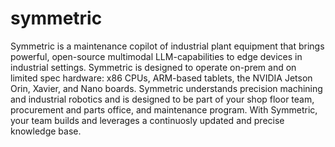 # symmetric
Symmetric is a maintenance copilot of industrial plant equipment that brings powerful, open-source multimodal LLM-capabilities to edge devices in industrial settings. Symmetric is designed to operate on-prem and on limited spec hardware: x86 CPUs, ARM-based tablets, the NVIDIA Jetson Orin, Xavier, and Nano boards. Symmetric understands precision machining and industrial robotics and is designed to be part of your shop floor team, procurement and parts office, and maintenance program. With Symmetric, your team builds and leverages a continuosly updated and precise knowledge base.
